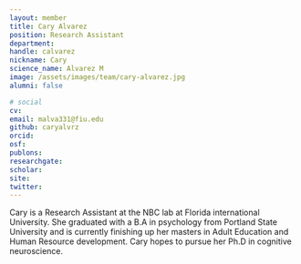 ```yaml
---
layout: member
title: Cary Alvarez
position: Research Assistant
department:
handle: calvarez
nickname: Cary
science_name: Alvarez M
image: /assets/images/team/cary-alvarez.jpg
alumni: false

# social
cv:
email: malva331@fiu.edu
github: caryalvrz
orcid:
osf:
publons:
researchgate:
scholar:
site:
twitter:
---
```

Cary is a Research Assistant at the NBC lab at Florida international University. She graduated with a B.A in psychology from Portland State University and is currently finishing up her masters in Adult Education and Human Resource development. Cary hopes to pursue her Ph.D in cognitive neuroscience.
